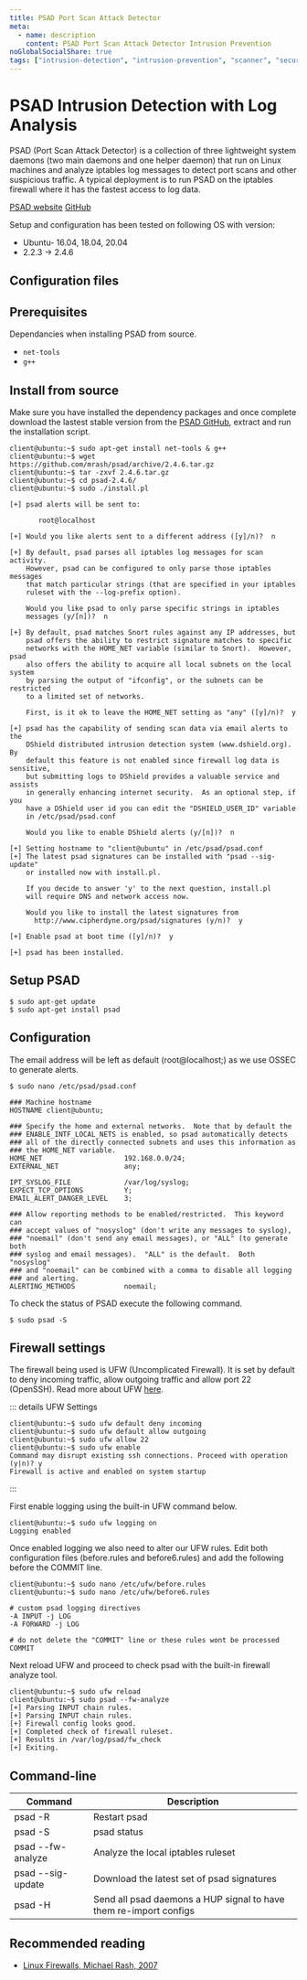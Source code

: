 ```yaml
---
title: PSAD Port Scan Attack Detector
meta:
  - name: description
    content: PSAD Port Scan Attack Detector Intrusion Prevention
noGlobalSocialShare: true
tags: ["intrusion-detection", "intrusion-prevention", "scanner", "security"]
---
```


# PSAD Intrusion Detection with Log Analysis

<TagLinks />

PSAD (Port Scan Attack Detector) is a collection of three lightweight system daemons (two main daemons and one helper daemon) that run on Linux machines and analyze iptables log messages to detect port scans and other suspicious traffic. A typical deployment is to run PSAD on the iptables firewall where it has the fastest access to log data.

[PSAD website](https://cipherdyne.org/psad/) [GitHub](https://github.com/mrash/psad)

Setup and configuration has been tested on following OS with version:

* Ubuntu- 16.04, 18.04, 20.04
* 2.2.3 -> 2.4.6

## Configuration files

## Prerequisites

Dependancies when installing PSAD from source.

* `net-tools`
* `g++`

## Install from source

Make sure you have installed the dependency packages and once complete download the lastest stable version from the [PSAD GitHub](https://github.com/mrash/psad), extract and run the installation script.

```
client@ubuntu:~$ sudo apt-get install net-tools & g++
client@ubuntu:~$ wget https://github.com/mrash/psad/archive/2.4.6.tar.gz
client@ubuntu:~$ tar -zxvf 2.4.6.tar.gz
client@ubuntu:~$ cd psad-2.4.6/
client@ubuntu:~$ sudo ./install.pl
```

```console{5,13,22,32,42,44}
[+] psad alerts will be sent to:

       root@localhost

[+] Would you like alerts sent to a different address ([y]/n)?  n

[+] By default, psad parses all iptables log messages for scan activity.
    However, psad can be configured to only parse those iptables messages
    that match particular strings (that are specified in your iptables
    ruleset with the --log-prefix option).

    Would you like psad to only parse specific strings in iptables
    messages (y/[n])?  n

[+] By default, psad matches Snort rules against any IP addresses, but
    psad offers the ability to restrict signature matches to specific
    networks with the HOME_NET variable (similar to Snort).  However, psad
    also offers the ability to acquire all local subnets on the local system
    by parsing the output of "ifconfig", or the subnets can be restricted
    to a limited set of networks.

    First, is it ok to leave the HOME_NET setting as "any" ([y]/n)?  y

[+] psad has the capability of sending scan data via email alerts to the
    DShield distributed intrusion detection system (www.dshield.org).  By
    default this feature is not enabled since firewall log data is sensitive,
    but submitting logs to DShield provides a valuable service and assists
    in generally enhancing internet security.  As an optional step, if you
    have a DShield user id you can edit the "DSHIELD_USER_ID" variable
    in /etc/psad/psad.conf

    Would you like to enable DShield alerts (y/[n])?  n

[+] Setting hostname to "client@ubuntu" in /etc/psad/psad.conf
[+] The latest psad signatures can be installed with "psad --sig-update"
    or installed now with install.pl.

    If you decide to answer 'y' to the next question, install.pl
    will require DNS and network access now.

    Would you like to install the latest signatures from
      http://www.cipherdyne.org/psad/signatures (y/n)?  y

[+] Enable psad at boot time ([y]/n)?  y

[+] psad has been installed.
```

## Setup PSAD

    $ sudo apt-get update
    $ sudo apt-get install psad

## Configuration

The email address will be left as default (root@localhost;) as we use OSSEC to generate alerts.

```bash{4}
$ sudo nano /etc/psad/psad.conf

### Machine hostname
HOSTNAME client@ubuntu;

### Specify the home and external networks.  Note that by default the
### ENABLE_INTF_LOCAL_NETS is enabled, so psad automatically detects
### all of the directly connected subnets and uses this information as
### the HOME_NET variable.
HOME_NET                    192.168.0.0/24;
EXTERNAL_NET                any;

IPT_SYSLOG_FILE             /var/log/syslog;
EXPECT_TCP_OPTIONS		    Y;
EMAIL_ALERT_DANGER_LEVEL	3;

### Allow reporting methods to be enabled/restricted.  This keyword can
### accept values of "nosyslog" (don't write any messages to syslog),
### "noemail" (don't send any email messages), or "ALL" (to generate both
### syslog and email messages).  "ALL" is the default.  Both "nosyslog"
### and "noemail" can be combined with a comma to disable all logging
### and alerting.
ALERTING_METHODS            noemail;
```

To check the status of PSAD execute the following command.

    $ sudo psad -S

## Firewall settings

The firewall being used is UFW (Uncomplicated Firewall). It is set by default to deny incoming traffic, allow outgoing traffic and allow port 22 (OpenSSH). Read more about UFW [here](https://help.ubuntu.com/community/UFW).

::: details UFW Settings
```console
client@ubuntu:~$ sudo ufw default deny incoming
client@ubuntu:~$ sudo ufw default allow outgoing
client@ubuntu:~$ sudo ufw allow 22
client@ubuntu:~$ sudo ufw enable
Command may disrupt existing ssh connections. Proceed with operation (y|n)? y
Firewall is active and enabled on system startup
```
:::

First enable logging using the built-in UFW command below.

```console
client@ubuntu:~$ sudo ufw logging on
Logging enabled
```

Once enabled logging we also need to alter our UFW rules. Edit both configuration files (before.rules and before6.rules) and add the following before the COMMIT line.

```
client@ubuntu:~$ sudo nano /etc/ufw/before.rules
client@ubuntu:~$ sudo nano /etc/ufw/before6.rules
```

```bash{2}
# custom psad logging directives
-A INPUT -j LOG
-A FORWARD -j LOG

# do not delete the "COMMIT" line or these rules wont be processed
COMMIT
```

Next reload UFW and proceed to check psad with the built-in firewall analyze tool.

```
client@ubuntu:~$ sudo ufw reload
client@ubuntu:~$ sudo psad --fw-analyze
[+] Parsing INPUT chain rules.
[+] Parsing INPUT chain rules.
[+] Firewall config looks good.
[+] Completed check of firewall ruleset.
[+] Results in /var/log/psad/fw_check
[+] Exiting.
```

## Command-line

Command|Description
-------|-----------
psad -R | Restart psad
psad -S | psad status
psad --fw-analyze | Analyze the local iptables ruleset
psad --sig-update | Download the latest set of psad signatures
psad -H | Send all psad daemons a HUP signal to have them re-import configs

## Recommended reading <Badge text="affiliate links" type="warning"/>

* [Linux Firewalls, Michael Rash, 2007](https://amzn.to/3gvD0VR)

<social-share />
